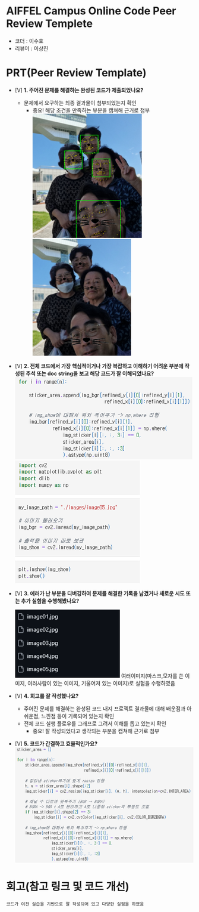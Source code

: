# AIFFEL Campus Online Code Peer Review Templete
- 코더 : 이수호
- 리뷰어 : 이상진


# PRT(Peer Review Template)
- [V]  **1. 주어진 문제를 해결하는 완성된 코드가 제출되었나요?**
    - 문제에서 요구하는 최종 결과물이 첨부되었는지 확인
        - 중요! 해당 조건을 만족하는 부분을 캡쳐해 근거로 첨부
    ![alt text](rimages/image.png)![alt text](rimages/image-1.png)
- [V]  **2. 전체 코드에서 가장 핵심적이거나 가장 복잡하고 이해하기 어려운 부분에 작성된 
주석 또는 doc string을 보고 해당 코드가 잘 이해되었나요?**
    ![alt text](rimages/image-2.png)
    ![alt text](rimages/image-5.png)
- [V]  **3. 에러가 난 부분을 디버깅하여 문제를 해결한 기록을 남겼거나
새로운 시도 또는 추가 실험을 수행해봤나요?**

    ![alt text](rimages/image-3.png)
    여러이미지(마스크,모자를 쓴 이미지, 여러사람이 있는 이미지, 기울어져 있는 이미지)로 실험을 수행하였음
- [V]  **4. 회고를 잘 작성했나요?**
    - 주어진 문제를 해결하는 완성된 코드 내지 프로젝트 결과물에 대해
    배운점과 아쉬운점, 느낀점 등이 기록되어 있는지 확인
    - 전체 코드 실행 플로우를 그래프로 그려서 이해를 돕고 있는지 확인
        - 중요! 잘 작성되었다고 생각되는 부분을 캡쳐해 근거로 첨부
        
- [V]  **5. 코드가 간결하고 효율적인가요?**
    ![alt text](rimages/image-4.png)


# 회고(참고 링크 및 코드 개선)
```
코드가 이전 실습을 기반으로 잘 작성되어 있고 다양한 실험을 하였음
```
